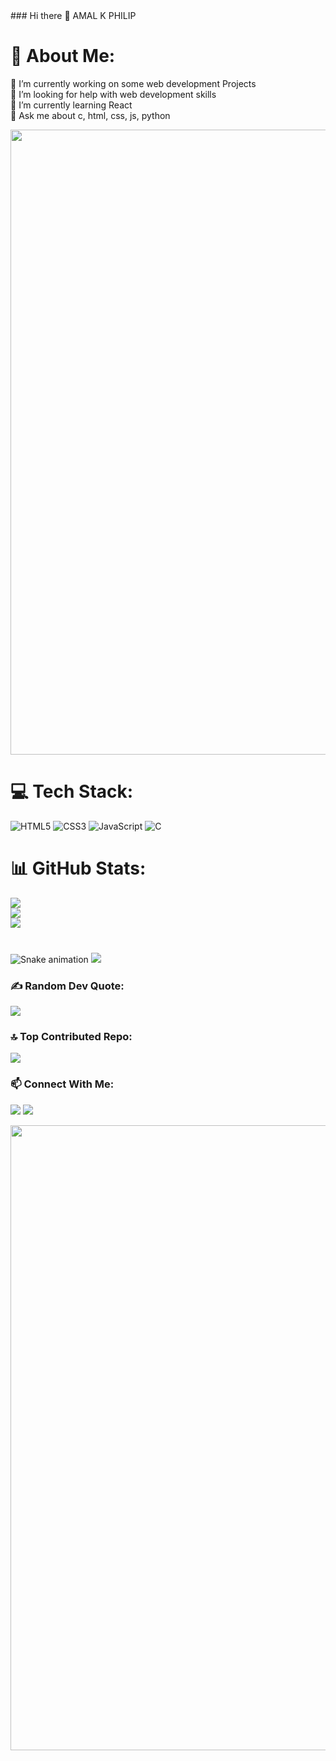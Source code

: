 <div algin="centre">
### Hi there 👋 AMAL K PHILIP

# 💫 About Me:
🔭 I’m currently working on some web development Projects<br>🤝 I’m looking for help with web development skills<br>🌱 I’m currently learning React<br>💬 Ask me about c, html, css, js, python

<img src="https://64.media.tumblr.com/005e37a86478a9c92da7d4d3d7464b40/2bd29f0062317531-b1/s400x600/c7edc142895bc810339223dfddf2aa57ced0c32b.gif" width="1000"/>

# 💻 Tech Stack:
![HTML5](https://img.shields.io/badge/html5-%23E34F26.svg?style=plastic&logo=html5&logoColor=white) ![CSS3](https://img.shields.io/badge/css3-%231572B6.svg?style=plastic&logo=css3&logoColor=white) ![JavaScript](https://img.shields.io/badge/javascript-%23323330.svg?style=plastic&logo=javascript&logoColor=%23F7DF1E) ![C](https://img.shields.io/badge/c-%2300599C.svg?style=plastic&logo=c&logoColor=white)
# 📊 GitHub Stats:
![](https://github-readme-stats.vercel.app/api?username=amalkphilip&theme=vue-dark&hide_border=false&include_all_commits=true&count_private=true)<br/>
![](https://github-readme-streak-stats.herokuapp.com/?user=amalkphilip&theme=vue-dark&hide_border=false)<br/>
![](https://github-readme-stats.vercel.app/api/top-langs/?username=amalkphilip&theme=vue-dark&hide_border=false&include_all_commits=true&count_private=true&layout=compact)

###

<br clear="both">

<img src="https://raw.githubusercontent.com/amalkphilip/amalkphilip/output/snake.svg" alt="Snake animation" />

<img src="https://github-readme-activity-graph.vercel.app/graph?username=amalkphilip&theme=react-dark&area=true&hide_border=true"/>

### ✍️ Random Dev Quote:
![](https://quotes-github-readme.vercel.app/api?type=horizontal&theme=radical)

### 🔝 Top Contributed Repo:
![](https://github-contributor-stats.vercel.app/api?username=amalkphilip&limit=5&theme=dark&combine_all_yearly_contributions=true)

### 📫 Connect With Me:
<a href="https://www.linkedin.com/in/amal-k-philip-485863343/"><img src="https://img.shields.io/badge/LinkedIn-0077B5?style=for-the-badge&logo=linkedin&logoColor=white"></a>
<a href="mailto:amal17philip@gmail.com"><img src="https://img.shields.io/badge/Gmail-D14836?style=for-the-badge&logo=gmail&logoColor=white"></a>

<img src="https://64.media.tumblr.com/005e37a86478a9c92da7d4d3d7464b40/2bd29f0062317531-b1/s400x600/c7edc142895bc810339223dfddf2aa57ced0c32b.gif" width="1000"/>

</div>
